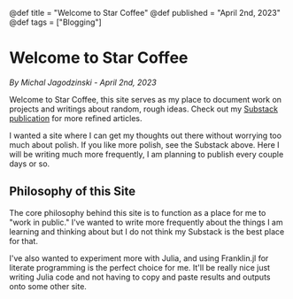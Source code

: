 @def title = "Welcome to Star Coffee"
@def published = "April 2nd, 2023"
@def tags = ["Blogging"]

# Welcome to Star Coffee

_By Michal Jagodzinski - April 2nd, 2023_

Welcome to Star Coffee, this site serves as my place to document work on projects and writings about random, rough ideas. Check out my [Substack publication](https://michaszj.substack.com/) for more refined articles.

I wanted a site where I can get my thoughts out there without worrying too much about polish. If you like more polish, see the Substack above. Here I will be writing much more frequently, I am planning to publish every couple days or so.

## Philosophy of this Site

The core philosophy behind this site is to function as a place for me to "work in public." I've wanted to write more frequently about the things I am learning and thinking about but I do not think my Substack is the best place for that.

I've also wanted to experiment more with Julia, and using Franklin.jl for literate programming is the perfect choice for me. It'll be really nice just writing Julia code and not having to copy and paste results and outputs onto some other site.
